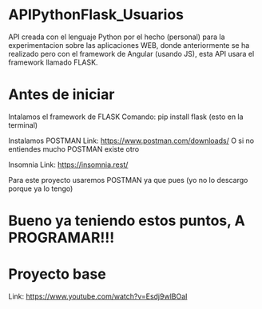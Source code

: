 # APIPythonFlask_Usuarios
API creada con el lenguaje Python por el hecho (personal) para la experimentacion sobre las aplicaciones WEB, donde anteriormente se ha realizado pero con el framework de Angular (usando JS), esta API usara el framework llamado FLASK.

# Antes de iniciar

Intalamos el framework de FLASK
Comando: pip install flask (esto en la terminal)

Instalamos POSTMAN
Link: https://www.postman.com/downloads/
O si no entiendes mucho POSTMAN existe otro

Insomnia
Link: https://insomnia.rest/

Para este proyecto usaremos POSTMAN ya que pues (yo no lo descargo porque ya lo tengo)

# Bueno ya teniendo estos puntos, A PROGRAMAR!!!

# Proyecto base
Link: https://www.youtube.com/watch?v=Esdj9wlBOaI

